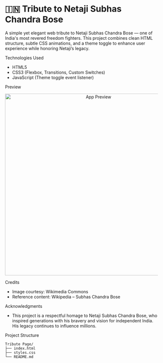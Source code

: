 # 🇮🇳 Tribute to Netaji Subhas Chandra Bose

A simple yet elegant web tribute to Netaji Subhas Chandra Bose — one of India's most revered freedom fighters. This project combines clean HTML structure, subtle CSS animations, and a theme toggle to enhance user experience while honoring Netaji’s legacy.


Technologies Used
- HTML5
- CSS3 (Flexbox, Transitions, Custom Switches)
- JavaScript (Theme toggle event listener)

Preview

<p align="center">
  <img src="./assets/preview.jpg" alt="App Preview" width="600"/>
</p>

Credits
- Image courtesy: Wikimedia Commons
- Reference content: Wikipedia – Subhas Chandra Bose

Acknowledgments
- This project is a respectful homage to Netaji Subhas Chandra Bose, who inspired generations with his bravery and vision for independent India. His legacy continues to influence millions.

Project Structure

```
Tribute Page/
├── index.html
├── styles.css
└── README.md
```
